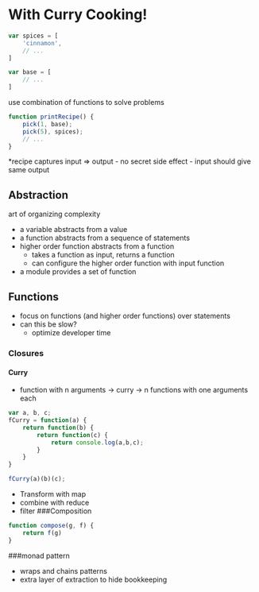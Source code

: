 # With Curry Cooking!

```javascript
var spices = [
    'cinnamon',
    // ...
]

var base = [
    // ...
]


```

use combination of functions to solve problems

```javascript
function printRecipe() {
    pick(1, base);
    pick(5), spices);
    // ...
}
```

*recipe captures input => output
    - no secret side effect
    - input should give same output

## Abstraction
art of organizing complexity
* a variable abstracts from a value
* a function abstracts from a sequence of statements
* higher order function abstracts from a function
    - takes a function as input, returns a function
    - can configure the higher order function with input function
* a module provides a set of function

## Functions
* focus on functions (and higher order functions) over statements
* can this be slow?
    - optimize developer time
### Closures
#### Curry
* function with n arguments -> curry -> n functions with one arguments each
```javascript
var a, b, c;
fCurry = function(a) {
    return function(b) {
        return function(c) {
            return console.log(a,b,c);
        }
    }
}

fCurry(a)(b)(c);
```

* Transform with map
* combine with reduce
* filter
###Composition
```javascript
function compose(g, f) {
    return f(g)
}
```


###monad pattern
* wraps and chains patterns
* extra layer of extraction to hide bookkeeping

